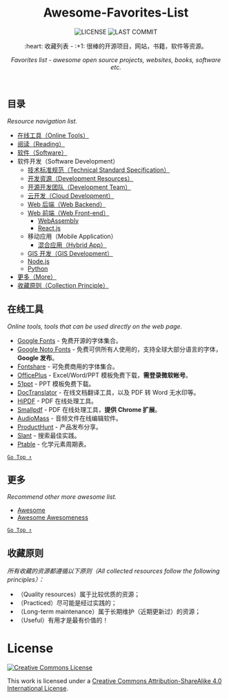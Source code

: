 <div align="center">
  <h1>Awesome-Favorites-List</h1>
  
  <p>
    <img src="https://badgen.net/github/license/wang1212/awesome-favorites-list" alt="LICENSE" />
    <img src="https://badgen.net/github/last-commit/wang1212/awesome-favorites-list?label=last%20update" alt="LAST COMMIT" />
  </p>
  
  <p>:heart: 收藏列表 - :+1: 很棒的开源项目，网站，书籍，软件等资源。</p>
  <p><i>Favorites list - awesome open source projects, websites, books, software etc.</i></p>
</div>

<br />

## 目录

*Resource navigation list.*

- [在线工具（Online Tools）](#在线工具)
- [阅读（Reading）](awesome-reading.md)
- [软件（Software）](awesome-software.md)
- 软件开发（Software Development）
  - [技术标准规范（Technical Standard Specification）](awesome-dev-specifications.md)
  - [开发资源（Development Resources）](awesome-dev-resource.md)
  - [开源开发团队（Development Team）](awesome-dev-team.md)
  - [云开发（Cloud Development）](awesome-cloud-dev.md)
  - [Web 后端（Web Backend）](awesome-web-back-end.md)
  - [Web 前端（Web Front-end）](awesome-web-front-end.md)
    - [WebAssembly](awesome-webassembly.md) 
    - [React.js](awesome-reactjs.md)
  - 移动应用（Mobile Application）
    - [混合应用（Hybrid App）](awesome-hybrid-app.md)
  - [GIS 开发（GIS Development）](awesome-gis.md)
  - [Node.js](awesome-nodejs.md)
  - [Python](awesome-python.md)
- [更多（More）](#更多)
- [收藏原则（Collection Principle）](#收藏原则)

## 在线工具

*Online tools, tools that can be used directly on the web page.*

- [Google Fonts](https://fonts.google.com/) - 免费开源的字体集合。
- [Google Noto Fonts](https://www.google.com/get/noto/) - 免费可供所有人使用的，支持全球大部分语言的字体，**Google 发布**。
- [Fontshare](https://www.fontshare.com/) - 可免费商用的字体集合。
- [OfficePlus](http://www.officeplus.cn/) - Excel/Word/PPT 模板免费下载，**需登录微软帐号**。
- [51ppt](http://www.51pptmoban.com/) - PPT 模板免费下载。
- [DocTranslator](https://www.onlinedoctranslator.com/zh-CN/) - 在线文档翻译工具，以及 PDF 转 Word 无水印等。
- [HiPDF](https://www.hipdf.com/) - PDF 在线处理工具。
- [Smallpdf](https://smallpdf.com/cn) - PDF 在线处理工具，**提供 Chrome 扩展**。
- [AudioMass](https://audiomass.co/) - 音频文件在线编辑软件。
- [ProductHunt](https://www.producthunt.com/) - 产品发布分享。
- [Slant](https://www.slant.co/) - 搜索最佳实践。
- [Ptable](https://ptable.com/?lang=zh) - 化学元素周期表。

[`Go Top ↑`](#awesome-favorites-list)

## 更多

*Recommend other more awesome list.*

- [Awesome](https://github.com/sindresorhus/awesome)
- [Awesome Awesomeness](https://github.com/bayandin/awesome-awesomeness)

[`Go Top ↑`](#awesome-favorites-list)

## 收藏原则

*所有收藏的资源都遵循以下原则（All collected resources follow the following principles）：*

- （Quality resources）属于比较优质的资源；
- （Practiced）尽可能是经过实践的；
- （Long-term maintenance）属于长期维护（近期更新过）的资源；
- （Useful）有用才是最有价值的！

# License

[![Creative Commons License](https://i.creativecommons.org/l/by-sa/4.0/88x31.png)](https://creativecommons.org/licenses/by-sa/4.0/)

This work is licensed under a [Creative Commons Attribution-ShareAlike 4.0 International License](https://creativecommons.org/licenses/by-sa/4.0/).
